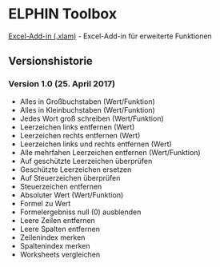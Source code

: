 # ELPHIN Toolbox
[Excel-Add-in (.xlam)](http://marco-krapf.de/excel/) - Excel-Add-in für erweiterte Funktionen

## Versionshistorie

### Version 1.0 (25. April 2017)
* Alles in Großbuchstaben (Wert/Funktion)
* Alles in Kleinbuchstaben (Wert/Funktion)
* Jedes Wort groß schreiben (Wert/Funktion)
* Leerzeichen links entfernen (Wert)
* Leerzeichen rechts entfernen (Wert)
* Leerzeichen links und rechts entfernen (Wert)
* Alle mehrfahen Leerzeichen entfernen (Wert/Funktion)
* Auf geschützte Leerzeichen überprüfen
* Geschützte Leerzeichen ersetzen
* Auf Steuerzeichen überprüfen
* Steuerzeichen entfernen
* Absoluter Wert (Wert/Funktion)
* Formel zu Wert
* Formelergebniss null (0) ausblenden
* Leere Zeilen entfernen
* Leere Spalten entfernen
* Zeilenindex merken
* Spaltenindex merken
* Worksheets vergleichen
